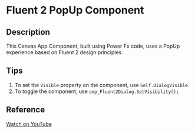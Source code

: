 # Fluent 2 PopUp Component

## Description

This Canvas App Component, built using Power Fx code, uses a PopUp experience based on Fluent 2 design principles.

## Tips

1. To set the `Visible` property on the component, use `Self.DialogVisible`.
2. To toggle the component, use `cmp_Fluent2Dialog.SetVisibility();`

## Reference

[Watch on YouTube](https://www.youtube.com/watch?v=ImoZqTGs1xQ)
